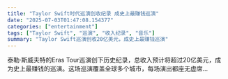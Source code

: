 ```yaml
---
title: "Taylor Swift时代巡演创收纪录 成史上最赚钱巡演"
date: "2025-07-03T01:47:08.154377"
categories: ["entertainment"]
tags: ["Taylor Swift", "巡演", "收入纪录", "音乐"]
summary: "Taylor Swift巡演创收20亿美元，成史上最赚钱巡演"
---
```


泰勒·斯威夫特的Eras Tour巡演创下历史纪录，总收入预计将超过20亿美元，成为史上最赚钱的巡演。这场巡演覆盖全球多个城市，每场演出都座无虚席...